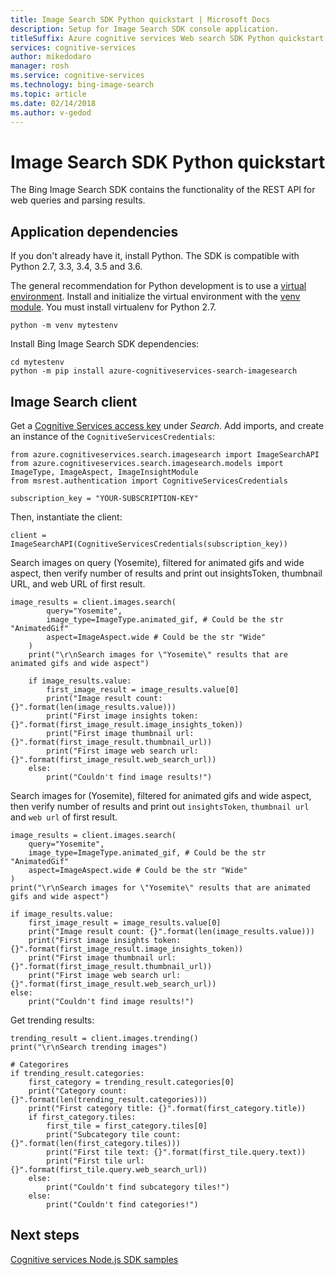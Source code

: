 ```yaml
---
title: Image Search SDK Python quickstart | Microsoft Docs
description: Setup for Image Search SDK console application.
titleSuffix: Azure cognitive services Web search SDK Python quickstart
services: cognitive-services
author: mikedodaro
manager: rosh
ms.service: cognitive-services
ms.technology: bing-image-search
ms.topic: article
ms.date: 02/14/2018
ms.author: v-gedod
---
```

# Image Search SDK Python quickstart

The Bing Image Search SDK contains the functionality of the REST API for web queries and parsing results. 

## Application dependencies
If you don't already have it, install Python. The SDK is compatible with Python 2.7, 3.3, 3.4, 3.5 and 3.6.

The general recommendation for Python development is to use a [virtual environment](https://docs.python.org/3/tutorial/venv.html). 
Install and initialize the virtual environment with the [venv module](https://pypi.python.org/pypi/virtualenv). You must install virtualenv for Python 2.7.
```
python -m venv mytestenv
```
Install Bing Image Search SDK dependencies:
```
cd mytestenv
python -m pip install azure-cognitiveservices-search-imagesearch
```
## Image Search client
Get a [Cognitive Services access key](https://azure.microsoft.com/try/cognitive-services/) under *Search*. 
Add imports, and create an instance of the `CognitiveServicesCredentials`:
```
from azure.cognitiveservices.search.imagesearch import ImageSearchAPI
from azure.cognitiveservices.search.imagesearch.models import ImageType, ImageAspect, ImageInsightModule
from msrest.authentication import CognitiveServicesCredentials

subscription_key = "YOUR-SUBSCRIPTION-KEY"
```
Then, instantiate the client:
```
client = ImageSearchAPI(CognitiveServicesCredentials(subscription_key))
```
Search images on query (Yosemite), filtered for animated gifs and wide aspect, then verify number of results and print out insightsToken, thumbnail URL, and web URL of first result.
```
image_results = client.images.search(
        query="Yosemite",
        image_type=ImageType.animated_gif, # Could be the str "AnimatedGif"
        aspect=ImageAspect.wide # Could be the str "Wide"
    )
    print("\r\nSearch images for \"Yosemite\" results that are animated gifs and wide aspect")

    if image_results.value:
        first_image_result = image_results.value[0]
        print("Image result count: {}".format(len(image_results.value)))
        print("First image insights token: {}".format(first_image_result.image_insights_token))
        print("First image thumbnail url: {}".format(first_image_result.thumbnail_url))
        print("First image web search url: {}".format(first_image_result.web_search_url))
    else:
        print("Couldn't find image results!")

```
Search images for (Yosemite), filtered for animated gifs and wide aspect, then verify number of results and print out `insightsToken`, `thumbnail url` and `web url` of first result.
```
image_results = client.images.search(
    query="Yosemite",
    image_type=ImageType.animated_gif, # Could be the str "AnimatedGif"
    aspect=ImageAspect.wide # Could be the str "Wide"
)
print("\r\nSearch images for \"Yosemite\" results that are animated gifs and wide aspect")

if image_results.value:
    first_image_result = image_results.value[0]
    print("Image result count: {}".format(len(image_results.value)))
    print("First image insights token: {}".format(first_image_result.image_insights_token))
    print("First image thumbnail url: {}".format(first_image_result.thumbnail_url))
    print("First image web search url: {}".format(first_image_result.web_search_url))
else:
    print("Couldn't find image results!")

```

Get trending results:
```
trending_result = client.images.trending()
print("\r\nSearch trending images")

# Categorires
if trending_result.categories:
    first_category = trending_result.categories[0]
    print("Category count: {}".format(len(trending_result.categories)))
    print("First category title: {}".format(first_category.title))
    if first_category.tiles:
        first_tile = first_category.tiles[0]
        print("Subcategory tile count: {}".format(len(first_category.tiles)))
        print("First tile text: {}".format(first_tile.query.text))
        print("First tile url: {}".format(first_tile.query.web_search_url))
    else:
        print("Couldn't find subcategory tiles!")
    else:
        print("Couldn't find categories!")

```

## Next steps

[Cognitive services Node.js SDK samples](https://github.com/Azure-Samples/cognitive-services-node-sdk-samples)


